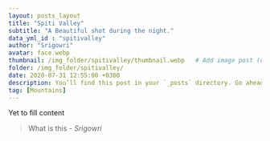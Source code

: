 ```yaml
---
layout: posts_layout
title: "Spiti Valley"
subtitle: "A Beautiful shot during the night."
data_yml_id : "spitivalley"
author: "Srigowri"
avatar: face.webp
thumbnail: /img_folder/spitivalley/thumbnail.webp   # Add image post (optional)
folder: /img_folder/spitivalley/
date: 2020-07-31 12:55:00 +0300
description: You’ll find this post in your `_posts` directory. Go ahead and edit it and re-build the site to see your changes. # Add post description (optional)
tag: [Mountains]
---
```

Yet to fill content


> What is this <cite>- Srigowri</cite>


